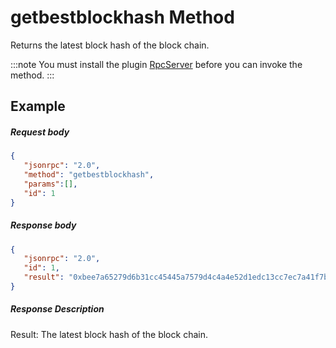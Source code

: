 # getbestblockhash Method

Returns the latest block hash of the block chain.

:::note
 You must install the plugin [RpcServer](https://github.com/neo-project/neo-modules/releases) before you can invoke the method.
:::

## Example

##### Request body

```json
{
   "jsonrpc": "2.0",
   "method": "getbestblockhash",
   "params":[],
   "id": 1
}
```

##### Response body

```json
{
   "jsonrpc": "2.0",
   "id": 1,
   "result": "0xbee7a65279d6b31cc45445a7579d4c4a4e52d1edc13cc7ec7a41f7b1affdf0ab"
}
```

##### Response Description

Result: The latest block hash of the block chain.
